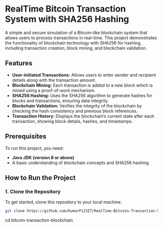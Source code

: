 # RealTime Bitcoin Transaction System with SHA256 Hashing

A simple and secure simulation of a Bitcoin-like blockchain system that allows users to process transactions in real-time. This project demonstrates the functionality of blockchain technology with SHA256 for hashing, including transaction creation, block mining, and blockchain validation.

## Features
- **User-initiated Transactions:** Allows users to enter sender and recipient details along with the transaction amount.
- **Blockchain Mining:** Each transaction is added to a new block which is mined using a proof-of-work mechanism.
- **SHA256 Hashing:** Uses the SHA256 algorithm to generate hashes for blocks and transactions, ensuring data integrity.
- **Blockchain Validation:** Verifies the integrity of the blockchain by checking the hash consistency and previous block references.
- **Transaction History:** Displays the blockchain’s current state after each transaction, showing block details, hashes, and timestamps.

## Prerequisites
To run this project, you need:
- **Java JDK (version 8 or above)**
- A basic understanding of blockchain concepts and SHA256 hashing

## How to Run the Project

### 1. Clone the Repository
To get started, clone this repository to your local machine:
```bash
git clone https://github.com/KumarP123IT/RealTime-Bitcoin-Transaction-System.git
```
cd bitcoin-transaction-blockchain

